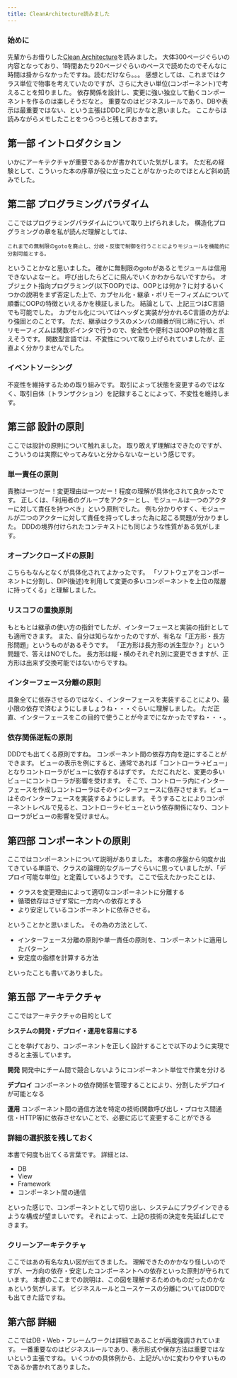 ```yaml
---
title: CleanArchitecture読みました
---
```


### 始めに
先輩からお借りした[Clean Architecture](https://www.amazon.co.jp/Clean-Architecture-%E9%81%94%E4%BA%BA%E3%81%AB%E5%AD%A6%E3%81%B6%E3%82%BD%E3%83%95%E3%83%88%E3%82%A6%E3%82%A7%E3%82%A2%E3%81%AE%E6%A7%8B%E9%80%A0%E3%81%A8%E8%A8%AD%E8%A8%88-Robert-C-Martin/dp/4048930656/)を読みました。
大体300ページぐらいの内容となっており、1時間あたり20ページぐらいのペースで読めたのでそんなに時間は掛からなかったですね。読むだけなら。。。
感想としては、これまではクラス単位で物事を考えていたのですが、さらに大きい単位(コンポーネント)で考えることを知りました。
依存関係を設計し、変更に強い独立して動くコンポーネントを作るのは楽しそうだなと。
重要なのはビジネスルールであり、DBや表示は最重要ではない、という主張はDDDと同じかなと思いました。
ここからは読みながらメモしたことをつらつらと残しておきます。

## 第一部 イントロダクション
いかにアーキテクチャが重要であるかが書かれていた気がします。
ただ私の経験として、こういった本の序章が役に立ったことがなかったのでほとんど斜め読みでした。

## 第二部 プログラミングパラダイム
ここではプログラミングパラダイムについて取り上げられました。
構造化プログラミングの章を私が読んだ理解としては、

```
これまでの無制限のgotoを廃止し、分岐・反復で制御を行うことによりモジュールを機能的に分割可能とする。
```

ということかなと思いました。
確かに無制限のgotoがあるとモジュールは信用できないよなーと。
呼び出したらどこに飛んでいくかわからないですから。
オブジェクト指向プログラミング(以下OOP)では、OOPとは何か？に対するいくつかの説明をまず否定した上で、カプセル化・継承・ポリモーフィズムについて順番にOOPの特徴といえるかを検証しました。
結論として、上記三つはC言語でも可能でした。
カプセル化についてはヘッダと実装が分かれるC言語の方がより強固とのことです。
ただ、継承はクラスのメンバの順番が同じ時に行い、ポリモーフィズムは関数ポインタで行うので、安全性や便利さはOOPの特徴と言えそうです。
関数型言語では、不変性について取り上げられていましたが、正直よく分かりませんでした。

### イベントソーシング
不変性を維持するための取り組みです。
取引によって状態を変更するのではなく、取引自体（トランザクション）を記録することによって、不変性を維持します。

## 第三部 設計の原則
ここでは設計の原則について触れました。
取り敢えず理解はできたのですが、こういうのは実際にやってみないと分からないなーという感じです。

### 単一責任の原則
責務は一つだー！変更理由は一つだー！程度の理解が具体化されて良かったです。
正しくは、「利用者のグループをアクターとし、モジュールは一つのアクターに対して責任を持つべき」という原則でした。
例も分かりやすく、モジュールが二つのアクターに対して責任を持ってしまった為に起こる問題が分かりました。
DDDの境界付けられたコンテキストにも同じような性質がある気がします。

### オープンクローズドの原則
こちらもなんとなくが具体化されてよかったです。
「ソフトウェアをコンポーネントに分割し、DIP(後述)を利用して変更の多いコンポーネントを上位の階層に持ってくる」と理解しました。

### リスコフの置換原則
もともとは継承の使い方の指針でしたが、インターフェースと実装の指針としても適用できます。
また、自分は知らなかったのですが、有名な「正方形・長方形問題」というものがあるそうです。
「正方形は長方形の派生型か？」という問題で、答えはNOでした。
長方形は縦・横のそれぞれ別に変更できますが、正方形は出来ず交換可能ではないからですね。

### インターフェース分離の原則
具象全てに依存させるのではなく、インターフェースを実装することにより、最小限の依存で済むようにしましょうね・・・ぐらいに理解しました。
ただ正直、インターフェースをこの目的で使うことが今までになかったですね・・・。

### 依存関係逆転の原則
DDDでも出てくる原則ですね。
コンポーネント間の依存方向を逆にすることができます。
ビューの表示を例にすると、通常であれば「コントローラ->ビュー」となりコントローラがビューに依存するはずです。
ただこれだと、変更の多いビューにコントローラが影響を受けます。
そこで、コントローラ内にインターフェースを作成しコントローラはそのインターフェースに依存させます。ビューはそのインターフェースを実装するようにします。
そうすることによりコンポーネントレベルで見ると、コントローラ<-ビューという依存関係になり、コントローラがビューの影響を受けません。

## 第四部 コンポーネントの原則
ここではコンポーネントについて説明がありました。
本書の序盤から何度か出てきている単語で、クラスの論理的なグループぐらいに思っていましたが、「デプロイ可能な単位」と定義しているようです。
ここで伝えたかったことは、

* クラスを変更理由によって適切なコンポーネントに分離する
* 循環依存はさぜず常に一方向への依存とする
* より安定しているコンポーネントに依存させる。

ということかと思いました。
その為の方法として、

* インターフェース分離の原則や単一責任の原則を、コンポーネントに適用したパターン
* 安定度の指標を計算する方法

といったことも書いてありました。

## 第五部 アーキテクチャ
ここではアーキテクチャの目的として

**システムの開発・デプロイ・運用を容易にする**

ことを挙げており、コンポーネントを正しく設計することで以下のように実現できると主張しています。


**開発**
開発中にチーム間で競合しないようにコンポーネント単位で作業を分ける

**デプロイ**
コンポーネントの依存関係を管理することにより、分割したデプロイが可能となる

**運用**
コンポーネント間の通信方法を特定の技術(関数呼び出し・プロセス間通信・HTTP等)に依存させないことで、必要に応じて変更することができる

### 詳細の選択肢を残しておく
本書で何度も出てくる言葉です。
詳細とは、

* DB
* View
* Framework
* コンポーネント間の通信

といった感じで、コンポーネントとして切り出し、システムにプラグインできるような構成が望ましいです。
それによって、上記の技術の決定を先延ばしにできます。

### クリーンアーキテクチャ
ここではあの有名な丸い図が出てきました。
理解できたのかかなり怪しいのですが、一方向の依存・安定したコンポーネントへの依存といった原則が守られています。
本書のここまでの説明は、この図を理解するためのものだったのかなぁという気がします。
ビジネスルールとユースケースの分離についてはDDDでも出てきた話ですね。

## 第六部 詳細
ここではDB・Web・フレームワークは詳細であることが再度強調されています。
一番重要なのはビジネスルールであり、表示形式や保存方法は重要ではないという主張ですね。
いくつかの具体例から、上記がいかに変わりやすいものであるか書かれてありました。